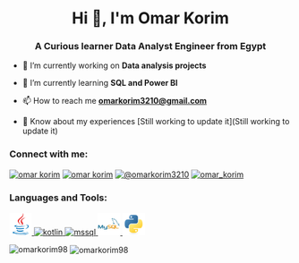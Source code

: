 <h1 align="center">Hi 👋, I'm Omar Korim</h1>
<h3 align="center">A Curious learner Data Analyst Engineer from Egypt</h3>

- 🔭 I’m currently working on **Data analysis projects**

- 🌱 I’m currently learning **SQL and Power BI**

- 📫 How to reach me **omarkorim3210@gmail.com**

- 📄 Know about my experiences [Still working to update it](Still working to update it)

<h3 align="left">Connect with me:</h3>
<p align="left">
<a href="https://linkedin.com/in/omar korim" target="blank"><img align="center" src="https://raw.githubusercontent.com/rahuldkjain/github-profile-readme-generator/master/src/images/icons/Social/linked-in-alt.svg" alt="omar korim" height="30" width="40" /></a>
<a href="https://kaggle.com/omar korim" target="blank"><img align="center" src="https://raw.githubusercontent.com/rahuldkjain/github-profile-readme-generator/master/src/images/icons/Social/kaggle.svg" alt="omar korim" height="30" width="40" /></a>
<a href="https://www.hackerrank.com/@omarkorim3210" target="blank"><img align="center" src="https://raw.githubusercontent.com/rahuldkjain/github-profile-readme-generator/master/src/images/icons/Social/hackerrank.svg" alt="@omarkorim3210" height="30" width="40" /></a>
<a href="https://www.leetcode.com/omar_korim" target="blank"><img align="center" src="https://raw.githubusercontent.com/rahuldkjain/github-profile-readme-generator/master/src/images/icons/Social/leet-code.svg" alt="omar_korim" height="30" width="40" /></a>
</p>

<h3 align="left">Languages and Tools:</h3>
<p align="left"> <a href="https://www.java.com" target="_blank" rel="noreferrer"> <img src="https://raw.githubusercontent.com/devicons/devicon/master/icons/java/java-original.svg" alt="java" width="40" height="40"/> </a> <a href="https://kotlinlang.org" target="_blank" rel="noreferrer"> <img src="https://www.vectorlogo.zone/logos/kotlinlang/kotlinlang-icon.svg" alt="kotlin" width="40" height="40"/> </a> <a href="https://www.microsoft.com/en-us/sql-server" target="_blank" rel="noreferrer"> <img src="https://www.svgrepo.com/show/303229/microsoft-sql-server-logo.svg" alt="mssql" width="40" height="40"/> </a> <a href="https://www.mysql.com/" target="_blank" rel="noreferrer"> <img src="https://raw.githubusercontent.com/devicons/devicon/master/icons/mysql/mysql-original-wordmark.svg" alt="mysql" width="40" height="40"/> </a> <a href="https://www.python.org" target="_blank" rel="noreferrer"> <img src="https://raw.githubusercontent.com/devicons/devicon/master/icons/python/python-original.svg" alt="python" width="40" height="40"/> </a> </p>

<p><img align="left" src="https://github-readme-stats.vercel.app/api/top-langs?username=omarkorim98&show_icons=true&locale=en&layout=compact" alt="omarkorim98" /></p>

<p>&nbsp;<img align="center" src="https://github-readme-stats.vercel.app/api?username=omarkorim98&show_icons=true&locale=en" alt="omarkorim98" /></p>
